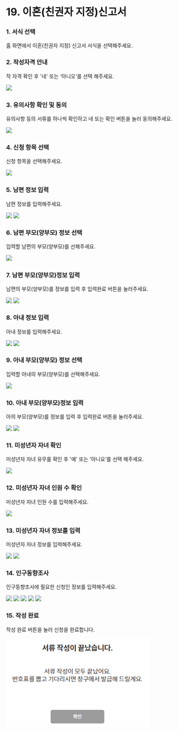 # 19. 이혼(친권자 지정)신고서

### 1. 서식 선택

홈 화면에서 이혼(친권자 지정) 신고서 서식을 선택해주세요.

### 2. 작성자격 안내

작 자격 확인 후 '네' 또는 ‘아니오’를 선택 해주세요.

![](<../../.gitbook/assets/19. 이혼신고\_작성자격.png>)

### 3. 유의사항 확인 및 동의

유의사항 등의 서류를 하나씩 확인하고 네 또는 확인 버튼을 눌러 동의해주세요.

![](<../../.gitbook/assets/11. 한부모\_유의사항.png>)

### 4. 신청 항목 선택

신청 항목을 선택해주세요.

![](<../../.gitbook/assets/19. 이혼신고서\_신청항목선택.png>)

### 5. 남편 정보 입력

남편 정보를 입력해주세요.

![](<../../.gitbook/assets/19. 이혼신고서\_남편정보1.png>) ![](<../../.gitbook/assets/19. 이혼신고서\_남편정보2.png>)

### 6. 남편 부모(양부모) 정보 선택

입력할 남편의 부모(양부모)를 선해주세요.

![](<../../.gitbook/assets/19. 이혼신고서\_남편부모정보.png>)

### 7. 남편 부모(양부모)정보 입력

남편의 부모(양부모)를 정보를 입력 후 입력완료 버튼을 눌러주세요.

![](<../../.gitbook/assets/19. 이혼신고\_남편부모(모).png>) ![](<../../.gitbook/assets/19. 이혼신고\_남편부모(부).png>)

### 8. 아내 정보 입력

아내 정보를 입력해주세요.

![](<../../.gitbook/assets/19. 이혼신고서\_아내정보1.png>) ![](<../../.gitbook/assets/19. 이혼신고서\_아내정보2.png>)

### 9. 아내 부모(양부모) 정보 선택

입력할 아내의 부모(양부모)를 선택해주세요.

![](<../../.gitbook/assets/19. 이혼신고서\_아내부모정보.png>)

### 10. 아내 부모(양부모)정보 입력

아의 부모(양부모)를 정보를 입력 후 입력완료 버튼을 눌러주세요.

![](<../../.gitbook/assets/19. 이혼신고\_아내부모(모).png>) ![](<../../.gitbook/assets/19. 이혼신고\_아내부모(부).png>)

### 11. 미성년자 자녀 확인

미성년자 자녀 유무를 확인 후 '예' 또는 ‘아니요’를 선택 해주세요.

![](<../../.gitbook/assets/19. 이혼신고\_미성년자.png>)

### 12. 미성년자 자녀 인원 수 확인

미성년자 자녀 인원 수를 입력해주세요.

![](<../../.gitbook/assets/19. 이혼신고\_미성년자자녀수.png>)

### 13. 미성년자 자녀 정보를 입력

미성년자 자녀 정보를 입력해주세요.

![](<../../.gitbook/assets/19. 이혼신고\_자녀정보1.png>) ![](<../../.gitbook/assets/19. 이혼신고\_자녀정보2.png>)

### 14. 인구동향조사

인구동향조사에 필요한 신청인 정보를 입력해주세요.

![](<../../.gitbook/assets/19. 이혼신고\_인구동향조사1.png>) ![](<../../.gitbook/assets/19. 이혼신고\_인구동향조사2.png>) ![](<../../.gitbook/assets/19. 이혼신고\_인구동향조사3.png>) ![](<../../.gitbook/assets/19. 이혼신고\_인구동향조사4.png>) ![](<../../.gitbook/assets/19. 이혼신고\_인구동향조사5.png>)

### 15. 작성 완료

작성 완료 버튼을 눌러 신청을 완료합니다.

![](<../../.gitbook/assets/image (4).png>)
